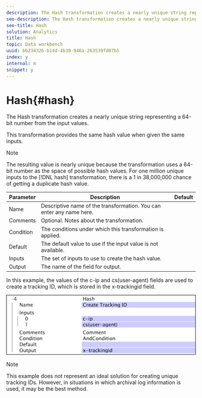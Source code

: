 ```yaml
---
description: The Hash transformation creates a nearly unique string representing a 64-bit number from the input values.
seo-description: The Hash transformation creates a nearly unique string representing a 64-bit number from the input values.
seo-title: Hash
solution: Analytics
title: Hash
topic: Data workbench
uuid: bb234326-b14d-4b30-946a-263539fd07b5
index: y
internal: n
snippet: y
---
```


# Hash{#hash}

The Hash transformation creates a nearly unique string representing a 64-bit number from the input values.

 This transformation provides the same hash value when given the same inputs.

>[!NOTE]
>
>The resulting value is nearly unique because the transformation uses a 64-bit number as the space of possible hash values. For one million unique inputs to the [!DNL hash] transformation, there is a 1 in 38,000,000 chance of getting a duplicate hash value.

|  Parameter  | Description  | Default  |
|---|---|---|
|  Name  | Descriptive name of the transformation. You can enter any name here.  | |
|  Comments  | Optional. Notes about the transformation.  | |
|  Condition  | The conditions under which this transformation is applied.  | |
|  Default  | The default value to use if the input value is not available.  | |
|  Inputs  | The set of inputs to use to create the hash value.  | |
|  Output  | The name of the field for output.  | |

In this example, the values of the c-ip and cs(user-agent) fields are used to create a tracking ID, which is stored in the x-trackingid field.

![](assets/cfg_TransformationType_Hash.png)

>[!NOTE]
>
>This example does not represent an ideal solution for creating unique tracking IDs. However, in situations in which archival log information is used, it may be the best method.

